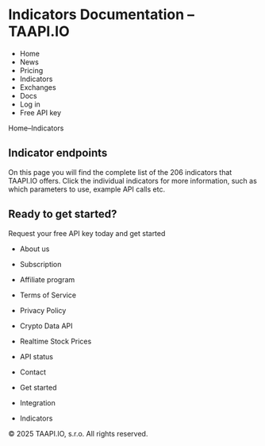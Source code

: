 # Indicators Documentation – TAAPI.IO

- Home
- News
- Pricing
- Indicators
- Exchanges
- Docs
- Log in
- Free API key

Home–Indicators


## Indicator endpoints
On this page you will find the complete list of the 206 indicators that TAAPI.IO offers. Click the individual indicators for more information, such as which parameters to use, example API calls etc.


## Ready to get started?
Request your free API key today and get started

- About us
- Subscription
- Affiliate program
- Terms of Service
- Privacy Policy
- Crypto Data API
- Realtime Stock Prices
- API status
- Contact

- Get started
- Integration
- Indicators

© 2025 TAAPI.IO, s.r.o. All rights reserved.

